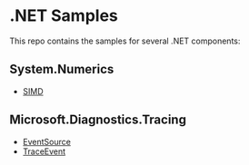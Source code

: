 # .NET Samples

This repo contains the samples for several .NET components:

## System.Numerics

* [SIMD](System.Numerics/SIMD)

## Microsoft.Diagnostics.Tracing

* [EventSource](Microsoft.Diagnostics.Tracing/EventSource)
* [TraceEvent](Microsoft.Diagnostics.Tracing/TraceEvent)